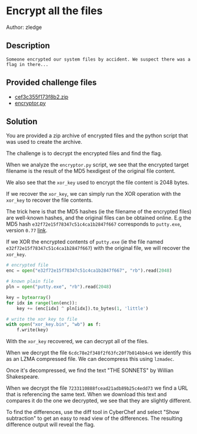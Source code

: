 # Encrypt all the files
Author: zledge
## Description
```
Someone encrypted our system files by accident. We suspect there was a flag in there...

```
## Provided challenge files
* [cef3c355f173f8b2.zip](cef3c355f173f8b2.zip)
* [encryptor.py](encryptor.py)

## Solution

You are provided a zip archive of encrypted files and the python script that was
used to create the archive.

The challenge is to decrypt the encrypted files and find the flag.

When we analyze the `encryptor.py` script, we see that the encrypted target
filename is the result of the MD5 hexdigest of the original file content.

We also see that the `xor_key` used to encrypt the file content is 2048 bytes.

If we recover the `xor_key`, we can simply run the XOR operation with the
`xor_key` to recover the file contents.

The trick here is that the MD5 hashes (ie the filename of the encrypted files)
are well-known hashes, and the original files can be obtained online. E.g the
MD5 hash `e32f72e15f78347c51c4ca1b2847f667` corresponds to `putty.exe`, version
`0.77` [link](https://the.earth.li/~sgtatham/putty/0.77/w64/putty.exe).

If we XOR the encrypted contents of `putty.exe` (ie the file named
`e32f72e15f78347c51c4ca1b2847f667`) with the original file, we will recover the `xor_key`.

```python
# encrypted file
enc = open("e32f72e15f78347c51c4ca1b2847f667", "rb").read(2048)

# known plain file
pln = open("putty.exe", "rb").read(2048)

key = bytearray()
for idx in range(len(enc)):
    key += (enc[idx] ^ pln[idx]).to_bytes(1, 'little')

# write the xor key to file
with open("xor_key.bin", "wb") as f:
    f.write(key)
```

With the `xor_key` recovered, we can decrypt all of the files.

When we decrypt the file `6cdc78e2f348f2f63fc20f7b014bb4c6` we identify this as
an LZMA compressed file. We can decompress this using `lzmadec`.

Once it's decompressed, we find the text "THE SONNETS" by Willian Shakespeare.

When we decrypt the file `7233110888fcead21adb89b25c4edd73` we find a URL that
is referencing the same text. When we download this text and compares it do the
one we decrypted, we see that they are slightly different.

To find the differences, use the diff tool in CyberChef and select "Show
subtraction" to get an easy to read view of the differences. The resulting
difference output will reveal the flag.
